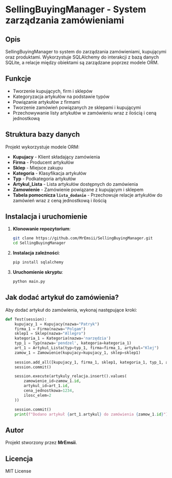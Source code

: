 # SellingBuyingManager - System zarządzania zamówieniami

## Opis
SellingBuyingManager to system do zarządzania zamówieniami, kupującymi oraz produktami. Wykorzystuje SQLAlchemy do interakcji z bazą danych SQLite, a relacje między obiektami są zarządzane poprzez modele ORM.

## Funkcje
- Tworzenie kupujących, firm i sklepów
- Kategoryzacja artykułów na podstawie typów
- Powiązanie artykułów z firmami
- Tworzenie zamówień powiązanych ze sklepami i kupującymi
- Przechowywanie listy artykułów w zamówieniu wraz z ilością i ceną jednostkową

## Struktura bazy danych
Projekt wykorzystuje modele ORM:
- **Kupujacy** - Klient składający zamówienia
- **Firma** - Producent artykułów
- **Sklep** - Miejsce zakupu
- **Kategoria** - Klasyfikacja artykułów
- **Typ** - Podkategoria artykułów
- **Artykul_Lista** - Lista artykułów dostępnych do zamówienia
- **Zamowienie** - Zamówienie powiązane z kupującym i sklepem
- **Tabela pomocnicza `lista_dodanie`** - Przechowuje relacje artykułów do zamówień wraz z ceną jednostkową i ilością

## Instalacja i uruchomienie
1. **Klonowanie repozytorium**:
    ```sh
    git clone https://github.com/MrEmsii/SellingBuyingManager.git
    cd SellingBuyingManager
    ```

2. **Instalacja zależności**:
    ```sh
    pip install sqlalchemy
    ```

3. **Uruchomienie skryptu**:
    ```sh
    python main.py
    ```

## Jak dodać artykuł do zamówienia?
Aby dodać artykuł do zamówienia, wykonaj następujące kroki:

```python
def Test(session):
    kupujacy_1 = Kupujacy(nazwa="Patryk")
    firma_1 = Firma(nazwa="Polgam")
    sklep1 = Sklep(nazwa="Allegro")
    kategoria_1 = Kategoria(nazwa='narzędzia')
    typ_1 = Typ(nazwa='pendzel', kategoria=kategoria_1)
    art_1 = Artykul_Lista(typ=typ_1, firma=firma_1, artykul="Klej")
    zamow_1 = Zamowienie(kupujacy=kupujacy_1, sklep=sklep1)
    
    session.add_all([kupujacy_1, firma_1, sklep1, kategoria_1, typ_1, art_1, zamow_1])
    session.commit()

    session.execute(artykuly_relacja.insert().values(
        zamowienie_id=zamow_1.id,
        artykul_id=art_1.id,
        cena_jednostkowa=1234,
        ilosc_elem=2
    ))

    session.commit()
    print(f"Dodano artykuł {art_1.artykul} do zamówienia {zamow_1.id}")
```

## Autor
Projekt stworzony przez **MrEmsii**.

## Licencja
MIT License

